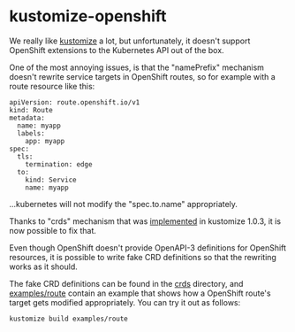 # kustomize-openshift

We really like [kustomize](https://github.com/kubernetes-sigs/kustomize) a lot,
but unfortunately, it doesn't support OpenShift extensions to the Kubernetes
API out of the box.

One of the most annoying issues, is that the "namePrefix" mechanism doesn't
rewrite service targets in OpenShift routes, so for example with a route
resource like this:

    apiVersion: route.openshift.io/v1
    kind: Route
    metadata:
      name: myapp
      labels:
        app: myapp
    spec:
      tls:
        termination: edge
      to:
        kind: Service
        name: myapp

...kubernetes will not modify the "spec.to.name" appropriately.

Thanks to "crds" mechanism that was
[implemented](https://github.com/kubernetes-sigs/kustomize/issues/42) in
kustomize 1.0.3, it is now possible to fix that.

Even though OpenShift doesn't provide OpenAPI-3 definitions for OpenShift
resources, it is possible to write fake CRD definitions so that the rewriting
works as it should.

The fake CRD definitions can be found in the [crds](crds) directory, and
[examples/route](examples/route) contain an example that shows how a OpenShift
route's target gets modified appropriately. You can try it out as follows:

    kustomize build examples/route
